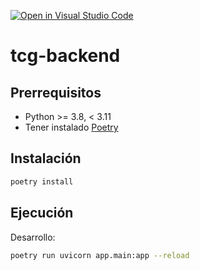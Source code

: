 [![Open in Visual Studio Code](https://classroom.github.com/assets/open-in-vscode-c66648af7eb3fe8bc4f294546bfd86ef473780cde1dea487d3c4ff354943c9ae.svg)](https://classroom.github.com/online_ide?assignment_repo_id=8044463&assignment_repo_type=AssignmentRepo)
# tcg-backend

## Prerrequisitos

* Python >= 3.8, < 3.11
* Tener instalado [Poetry](https://python-poetry.org/)

## Instalación

```bash
poetry install
```

## Ejecución

Desarrollo:

```bash
poetry run uvicorn app.main:app --reload
```